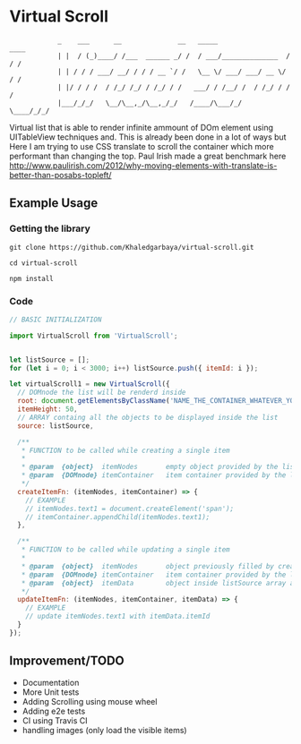 Virtual Scroll
=========================
```
            _    ___      __              __   _____                 ____
            | |  / (_)____/ /___  ______ _/ /  / ___/______________  / / /
            | | / / / ___/ __/ / / / __ `/ /   \__ \/ ___/ ___/ __ \/ / /
            | |/ / / /  / /_/ /_/ / /_/ / /   ___/ / /__/ /  / /_/ / / /  
            |___/_/_/   \__/\__,_/\__,_/_/   /____/\___/_/   \____/_/_/

```
Virtual list that is able to render infinite ammount of DOm element using UITableView techniques and. This is already been done in a lot of ways but Here I am trying to use CSS translate to scroll the container which more performant than changing the top.
Paul Irish made a great benchmark here http://www.paulirish.com/2012/why-moving-elements-with-translate-is-better-than-posabs-topleft/
## Example Usage
### Getting the library
```
git clone https://github.com/Khaledgarbaya/virtual-scroll.git
```
```
cd virtual-scroll
```
```
npm install
```
### Code
```javascript
// BASIC INITIALIZATION

import VirtualScroll from 'VirtualScroll';


let listSource = [];
for (let i = 0; i < 3000; i++) listSource.push({ itemId: i });

let virtualScroll1 = new VirtualScroll({
  // DOMnode the list will be renderd inside
  root: document.getElementsByClassName('NAME_THE_CONTAINER_WHATEVER_YOU_LIKE')[0],
  itemHeight: 50,
  // ARRAY containg all the objects to be displayed inside the list
  source: listSource,

  /**
   * FUNCTION to be called while creating a single item
   *
   * @param  {object}  itemNodes       empty object provided by the list logic
   * @param  {DOMnode} itemContainer   item container provided by the list logic
   */
  createItemFn: (itemNodes, itemContainer) => {
    // EXAMPLE
    // itemNodes.text1 = document.createElement('span');
    // itemContainer.appendChild(itemNodes.text1);
  },

  /**
   * FUNCTION to be called while updating a single item
   *
   * @param  {object}  itemNodes       object previously filled by createItemFn()
   * @param  {DOMnode} itemContainer   item container provided by the list logic
   * @param  {object}  itemData        object inside listSource array at the current index
   */
  updateItemFn: (itemNodes, itemContainer, itemData) => {
    // EXAMPLE
    // update itemNodes.text1 with itemData.itemId
  }
});

```
## Improvement/TODO

* Documentation
* More Unit tests
* Adding Scrolling using mouse wheel
* Adding e2e tests
* CI using Travis CI
* handling images (only load the visible items)
